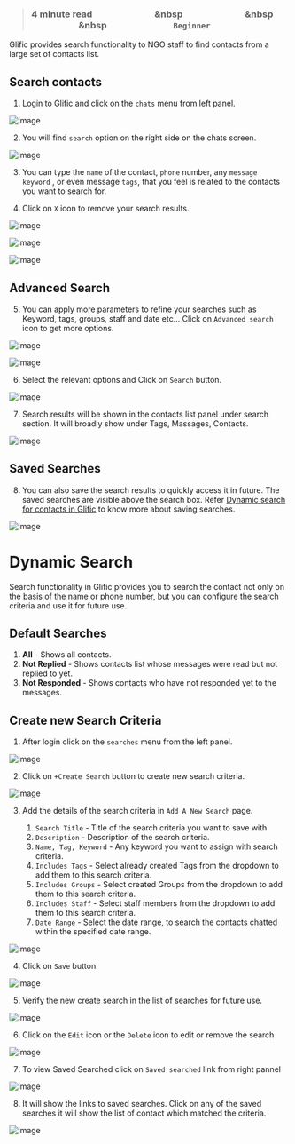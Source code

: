> ### **4 minute read &nbsp; &nbsp; &nbsp; &nbsp; &nbsp; &nbsp; &nbsp; &nbsp; &nbsp; &nbsp; &nbsp; &nbsp; &nbsp; &nbsp; &nbsp &nbsp; &nbsp; &nbsp; &nbsp; &nbsp; &nbsp; &nbsp; &nbsp; &nbsp; &nbsp; &nbsp; &nbsp; &nbsp; &nbsp; &nbsp &nbsp; &nbsp; &nbsp; &nbsp; &nbsp; &nbsp; &nbsp; &nbsp; &nbsp; &nbsp; &nbsp; &nbsp; &nbsp; &nbsp; &nbsp &nbsp; &nbsp; &nbsp; &nbsp; &nbsp; &nbsp; &nbsp; &nbsp; &nbsp; &nbsp; &nbsp; &nbsp; &nbsp; &nbsp; &nbsp; `Beginner`**

Glific provides search functionality to NGO staff to find contacts from a large set of contacts list.

## Search contacts

1. Login to Glific and click on the `chats` menu from left panel.

![image](https://user-images.githubusercontent.com/32592458/212239968-5ef81df5-95a3-4b51-94fa-a727acbae410.png)

2. You will find `search` option on the right side on the chats screen.

![image](https://user-images.githubusercontent.com/32592458/212239991-78752b4c-253e-4e1c-9862-8f702e76c27e.png)

3. You can type the `name` of the contact, `phone` number, any `message keyword` , or even message `tags`, that you feel is related to the contacts you want to search for.

4. Click on `X` icon to remove your search results.

![image](https://user-images.githubusercontent.com/32592458/212240013-8c3a9f28-fe0e-4962-a57a-1a46b7768609.png)

![image](https://user-images.githubusercontent.com/32592458/212640793-ea473d7e-d7d3-4f94-8775-e4c085540168.png)

![image](https://user-images.githubusercontent.com/32592458/212640910-b51985f3-c5a6-4321-bfb3-926e006ce7e3.png)

##

## Advanced Search

5. You can apply more parameters to refine your searches such as Keyword, tags, groups, staff and date etc... Click on `Advanced search` icon to get more options.

![image](https://user-images.githubusercontent.com/32592458/212640960-390d94a3-9627-44f4-9d82-ff9932bd5a7a.png)

![image](https://user-images.githubusercontent.com/32592458/212641313-237d18b2-1f26-4b8e-a900-517edf83dccf.png)

6. Select the relevant options and Click on `Search` button.

![image](https://user-images.githubusercontent.com/32592458/212641361-243bea20-e8c4-408a-9591-1c9a5c792fdf.png)

7. Search results will be shown in the contacts list panel under search section. It will broadly show under Tags, Massages, Contacts.

![image](https://user-images.githubusercontent.com/32592458/212641385-378a95ee-ad53-4422-b6c0-bb0886cdebb9.png)

## Saved Searches

8. You can also save the search results to quickly access it in future. The saved searches are visible above the search box. Refer [Dynamic search for contacts in Glific](https://glific.github.io/docs/docs/Product%20Features/Dynamic%20search%20for%20contacts%20in%20Glific/) to know more about saving searches.

![image](https://user-images.githubusercontent.com/32592458/212641419-e73c27b7-7a2e-47df-98da-f3368c5652b7.png)


# Dynamic Search

Search functionality in Glific provides you to search the contact not only on the basis of the name or phone number, but you can configure the search criteria and use it for future use.

## Default Searches

1. **All** - Shows all contacts.
1. **Not Replied** - Shows contacts list whose messages were read but not replied to yet.
1. **Not Responded** - Shows contacts who have not responded yet to the messages.

## Create new Search Criteria

1. After login click on the `searches` menu from the left panel.

![image](https://user-images.githubusercontent.com/32592458/212641697-fe7eeaa8-5ade-4652-bcdc-477e3e9dd3b1.png)





2. Click on `+Create Search` button to create new search criteria.

![image](https://user-images.githubusercontent.com/32592458/212641719-6bfa3913-15c8-402b-a977-5abb99e1cdb3.png)





3. Add the details of the search criteria in `Add A New Search` page.

    1. `Search Title` - Title of the search criteria you want to save with.
    1. `Description` - Description of the search criteria.
    1. `Name, Tag, Keyword` - Any keyword you want to assign with search criteria.
    1. `Includes Tags` - Select already created Tags from the dropdown to add them to this search criteria.
    1. `Includes Groups` - Select created Groups from the dropdown to add them to this search criteria.
    1. `Includes Staff`  - Select staff members from the dropdown to add them to this search criteria.
    1. `Date Range` - Select the date range, to search the contacts chatted within the specified date range.

![image](https://user-images.githubusercontent.com/32592458/212641751-b053fbfb-9dc4-41cf-918a-6211dd8ee706.png)



4. Click on `Save` button.

![image](https://user-images.githubusercontent.com/32592458/212641785-7e858e13-3c17-49a6-9979-27a93a710961.png)





5. Verify the new create search in the list of searches for future use.

![image](https://user-images.githubusercontent.com/32592458/212641816-97fe4d20-11d1-4232-aa17-4ca0be835569.png)

6. Click on the `Edit` icon or the `Delete` icon to edit or remove the search

![image](https://user-images.githubusercontent.com/32592458/212641843-0269081a-3e8a-4fe3-8497-fffab80cc77b.png)



7.  To view Saved Searched click on `Saved searched` link from right pannel

![image](https://user-images.githubusercontent.com/32592458/212641868-5b104b39-40d9-498c-bbaf-ce450ea7b21c.png)



8. It will show the links to saved searches. Click on any of the saved searches it will show the list of contact which matched the criteria.

![image](https://user-images.githubusercontent.com/32592458/212641888-6253d644-8602-4a02-837a-91b8fe2923b2.png)
